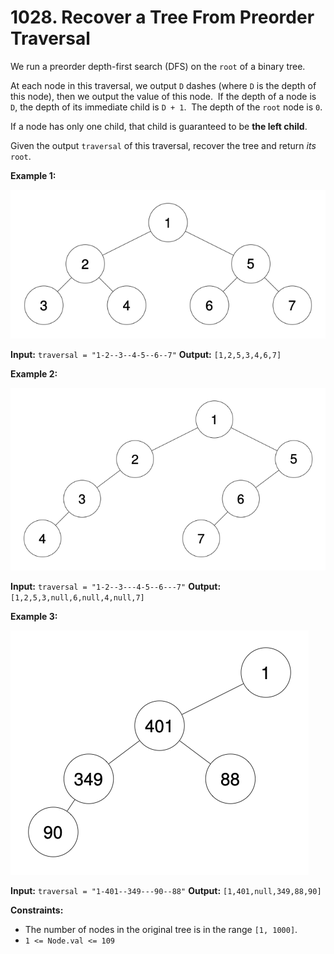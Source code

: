 # 1028. Recover a Tree From Preorder Traversal

We run a preorder depth-first search (DFS) on the `root` of a binary tree.

At each node in this traversal, we output `D` dashes (where `D` is the depth of this node), then we output the value of this node.  If the depth of a node is `D`, the depth of its immediate child is `D + 1`.  The depth of the `root` node is `0`.

If a node has only one child, that child is guaranteed to be **the left child**.

Given the output `traversal` of this traversal, recover the tree and return _its_ `root`.

**Example 1:**

![](recover_tree_ex1.png)

**Input:** `traversal = "1-2--3--4-5--6--7"`
**Output:** `[1,2,5,3,4,6,7]`

**Example 2:**

![](recover_tree_ex2.png)

**Input:** `traversal = "1-2--3---4-5--6---7"`
**Output:** `[1,2,5,3,null,6,null,4,null,7]`

**Example 3:**

![](recover_tree_ex3.png)

**Input:** `traversal = "1-401--349---90--88"`
**Output:** `[1,401,null,349,88,90]`

**Constraints:**

*   The number of nodes in the original tree is in the range `[1, 1000]`.
*   `1 <= Node.val <= 109`
